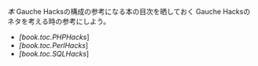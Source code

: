 *本* Gauche Hacksの構成の参考になる本の目次を晒しておく
Gauche Hacksのネタを考える時の参考にしよう。
- *[book.toc.PHPHacks*]
- *[book.toc.PerlHacks*]
- *[book.toc.SQLHacks*]
